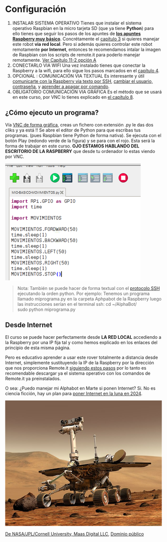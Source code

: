 # Configuración

1. INSTALAR SISTEMA OPERATIVO Tienes que instalar el sistema operativo Raspbian en la micro tarjeta SD (que ya tiene **Python**) para ello tienes que seguir los pasos de los apuntes de [**los apuntes Raspberry muy básico**](https://catedu.github.io/raspberry-muy-basico/). Concrétamente el [capítulo 3](https://catedu.github.io/raspberry-muy-basico/3-raspbian.html) si quieres manejar este robot **via red local**. Pero si además quieres controlar este robot remotamente **por Internet**, entonces te recomendamos intalar la imagen de Raspbian con los scripts de remote.it para poderlo manejar remotamente. [Ver Capítulo 11-2 opción A](https://catedu.github.io/raspberry-muy-basico/11-conectando-desde-internet/112-instalar-remoteit-en-la-raspberry.html)
1. CONECTARLO VIA WIFI Una vez instalado tienes que conectar la Raspberry a la wifi, para ello sigue los pasos marcados en el [capítulo 4](https://catedu.github.io/raspberry-muy-basico/4-primera-comunicacion.html).
1. OPCIONAL : COMUNICACIÓN VIA TEXTUAL Es interesante y útil [comunicarte con la Raspberry via texto por SSH](https://catedu.github.io/raspberry-muy-basico/5-ssh.html), [cambiar el usuario, contraseña](https://catedu.github.io/raspberry-muy-basico/6-cambiar-usuario-y-contrasena.html), y [aprender a apagar por comando](https://catedu.github.io/raspberry-muy-basico/7-apagar.html).
1. OBLIGATORIO COMUNICACIÓN VIA GRÁFICA Es el método que se usará en este curso, por VNC lo tienes explicado en [el capítulo 8](https://catedu.github.io/raspberry-muy-basico/8-vnc.html).

## ¿Cómo ejecuto un programa?

Vía [VNC de forma gráfica](https://catedu.github.io/raspberry-muy-basico/8-vnc.html), creas un fichero con extensión .py le das dos cliks y ya está !! Se abre el editor de Python para que escribas tus programas. (pues Raspbian tiene Python de forma nativa). Se ejecuta con el botón Play (redondo verde de la figura) y se para con el rojo. Esta será la forma de trabajar en este curso. **OJO ESTAMOS HABLANDO DEL ESCRITORIO DE LA RASPBERRY** que desde tu ordenador lo estas viendo por VNC.

![](/assets/play)

>Nota: También se puede hacer de forma textual con el [protocolo SSH](https://catedu.github.io/raspberry-muy-basico/5-ssh.html) ejecutando la orden  python.
>Por ejemplo: Tenemos un programa llamado miprograma.py en la carpeta Aphpabot de la Raspberry luego las instrucciones serían en el terminal ssh:
>cd ~/AlphaBot/  
>sudo python miprograma.py

## Desde Internet

El curso se puede hacer perfectamente desde **LA RED LOCAL** accediendo a la Raspberry por una IP fija tal y como hemos explicado en los enlaces del principio de esta misma página.

Pero es educativo aprender a usar este rover totalmente a distancia desde Internet, simplemente sustituyendo la IP de la Raspberry por la dirección que nos proporciona Remote.it [siguiendo estos pasos](https://catedu.github.io/raspberry-muy-basico/11-conectando-desde-internet.html) por lo tanto es recomendable descargar ya el sistema operativo con los comandos de Remote.it ya preinstalados.

O sea: ¿Puedo manejar mi Alphabot en Marte si ponen Internet? Si. No es ciencia ficción, hay un plan para [poner Internet en la luna en 2024](https://retina.elpais.com/retina/2020/10/20/innovacion/1603209140_262809.html).

![](/assets/curiosity2.jpg)

[De NASA/JPL/Cornell University, Maas Digital LLC](http://photojournal.jpl.nasa.gov/catalog/PIA04413), [Dominio público](https://commons.wikimedia.org/w/index.php?curid=565283)
